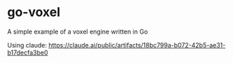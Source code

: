 # go-voxel
A simple example of a voxel engine written in Go

Using claude: https://claude.ai/public/artifacts/18bc799a-b072-42b5-ae31-b17decfa3be0
